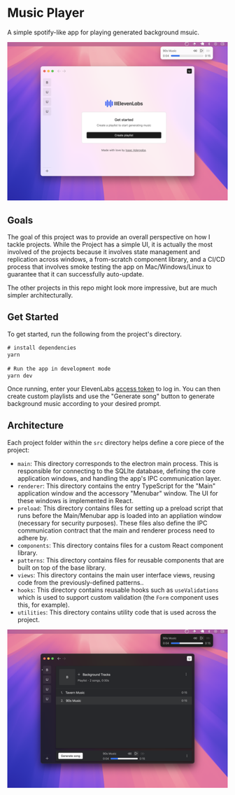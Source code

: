# Music Player

A simple spotify-like app for playing generated background msuic.

![Header](site/light-player-home.png)

## Goals

The goal of this project was to provide an overall perspective on how I tackle projects. While the Project has a simple UI, it is actually the most involved of the projects because it involves state management and replication across windows, a from-scratch component library, and a CI/CD process that involves smoke testing the app on Mac/Windows/Linux to guarantee that it can successfully auto-update.

The other projects in this repo might look more impressive, but are much simpler architecturally.

## Get Started

To get started, run the following from the project's directory.

```
# install dependencies
yarn

# Run the app in development mode
yarn dev
```

Once running, enter your ElevenLabs [access token](https://elevenlabs.io/) to log in. You can then create custom playlists and use the "Generate song" button to generate background music according to your desired prompt.

## Architecture

Each project folder within the `src` directory helps define a core piece of the project:

- `main`: This directory corresponds to the electron main process. This is responsible for connecting to the SQLIte database, defining the core application windows, and handling the app's IPC communication layer.
- `renderer`: This directory contains the entry TypeScript for the "Main" application window and the accessory "Menubar" window. The UI for these windows is implemented in React.
- `preload`: This directory contains files for setting up a preload script that runs before the Main/Menubar app is loaded into an appliation window (necessary for security purposes). These files also define the IPC communication contract that the main and renderer process need to adhere by.
- `components`: This directory contains files for a custom React component library.
- `patterns`: This directory contains files for reusable components that are built on top of the base library.
- `views`: This directory contains the main user interface views, reusing code from the previously-defined patterns..
- `hooks`: This directory contains reusable hooks such as `useValidations` which is used to support custom validation (the `Form` component uses this, for example).
- `utilities`: This directory contains utility code that is used across the project.

![Header](site/dark-player-generate.png)
